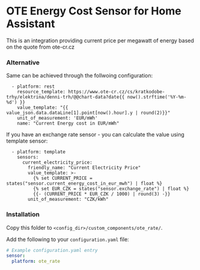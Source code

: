 # OTE Energy Cost Sensor for Home Assistant

This is an integration providing current price per megawatt of energy based on the quote
from ote-cr.cz

### Alternative
Same can be achieved through the follwoing configuration:
```
  - platform: rest
    resource_template: https://www.ote-cr.cz/cs/kratkodobe-trhy/elektrina/denni-trh/@@chart-data?date{{ now().strftime('%Y-%m-%d') }}
    value_template: "{{ value_json.data.dataLine[1].point[now().hour].y | round(2)}}"
    unit_of_measurement: 'EUR/mWh'
    name: "Current Energy cost in EUR/mWh"
```

If you have an exchange rate sensor - you can calculate the value using template sensor:
```
  - platform: template
    sensors:
      current_electricity_price:
        friendly_name: "Current Electricity Price"
        value_template: >-
          {% set CURRENT_PRICE = states("sensor.current_energy_cost_in_eur_mwh") | float %}
          {% set EUR_CZK = states("sensor.exchange_rate") | float %}
          {{- (CURRENT_PRICE * EUR_CZK / 1000) | round(3) -}}
        unit_of_measurement: "CZK/kWh"
```

### Installation

Copy this folder to `<config_dir>/custom_components/ote_rate/`.

Add the following to your `configuration.yaml` file:

```yaml
# Example configuration.yaml entry
sensor:
  platform: ote_rate
```
